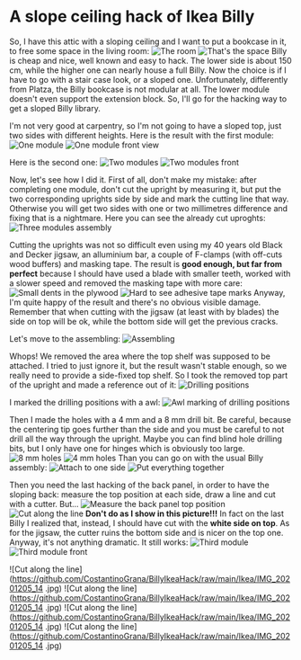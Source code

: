 # A slope ceiling hack of Ikea Billy
So, I have this attic with a sloping ceiling and I want to put a bookcase in it, to free some space in the living room:
![The room](https://github.com/CostantinoGrana/BillyIkeaHack/raw/main/Ikea/IMG_20201205_121631.jpg)
![That's the space](https://github.com/CostantinoGrana/BillyIkeaHack/raw/main/Ikea/IMG_20201205_121657.jpg)
Billy is cheap and nice, well known and easy to hack. The lower side is about 150 cm, while the higher one can nearly house a full Billy. Now the choice is if I have to go with a stair case look, or a sloped one. Unfortunately, differently from Platza, the Billy bookcase is not modular at all. The lower module doesn't even support the extension block. So, I'll go for the hacking way to get a sloped Billy library.

I'm not very good at carpentry, so I'm not going to have a sloped top, just two sides with different heights. Here is the result with the first module:
![One module](https://github.com/CostantinoGrana/BillyIkeaHack/raw/main/Ikea/IMG_20201205_121921.jpg)
![One module front view](https://github.com/CostantinoGrana/BillyIkeaHack/raw/main/Ikea/IMG_20201205_121932.jpg)

Here is the second one:
![Two modules](https://github.com/CostantinoGrana/BillyIkeaHack/raw/main/Ikea/IMG_20201205_122103.jpg)
![Two modules front](https://github.com/CostantinoGrana/BillyIkeaHack/raw/main/Ikea/IMG_20201205_122113.jpg)

Now, let's see how I did it. First of all, don't make my mistake: after completing one module, don't cut the upright by measuring it, but put the two corresponding uprights side by side and mark the cutting line that way. Otherwise you will get two sides with one or two millimetres difference and fixing that is a nightmare.
Here you can see the already cut uproghts: 
![Three modules assembly](https://github.com/CostantinoGrana/BillyIkeaHack/raw/main/Ikea/IMG_20201205_130234.jpg)

Cutting the uprights was not so difficult even using my 40 years old Black and Decker jigsaw, an alluminium bar, a couple of F-clamps (with off-cuts wood buffers) and masking tape. The result is **good enough, but far from perfect** because I should have used a blade with smaller teeth, worked with a slower speed and removed the masking tape with more care:
![Small dents in the plywood](https://github.com/CostantinoGrana/BillyIkeaHack/raw/main/Ikea/IMG_20201205_130549.jpg)
![Hard to see adhesive tape marks](https://github.com/CostantinoGrana/BillyIkeaHack/raw/main/Ikea/IMG_20201205_130601.jpg)
Anyway, I'm quite happy of the result and there's no obvious visible damage. Remember that when cutting with the jigsaw (at least with by blades) the side on top will be ok, while the bottom side will get the previous cracks.

Let's move to the assembling:
![Assembling](https://github.com/CostantinoGrana/BillyIkeaHack/raw/main/Ikea/IMG_20201205_130628.jpg)

Whops! We removed the area where the top shelf was supposed to be attached. I tried to just ignore it, but the result wasn't stable enough, so we really need to provide a side-fixed top shelf. So I took the removed top part of the upright and made a reference out of it:
![Drilling positions](https://github.com/CostantinoGrana/BillyIkeaHack/raw/main/Ikea/IMG_20201205_131107.jpg)

I marked the drilling positions with a awl:
![Awl marking of drilling positions](https://github.com/CostantinoGrana/BillyIkeaHack/raw/main/Ikea/IMG_20201205_131249.jpg)

Then I made the holes with a 4 mm and a 8 mm drill bit. Be careful, because the centering tip goes further than the side and you must be careful to not drill all the way through the upright. Maybe you can find blind hole drilling bits, but I only have one for hinges which is obviously too large. 
![8 mm holes](https://github.com/CostantinoGrana/BillyIkeaHack/raw/main/Ikea/IMG_20201205_131655.jpg)
![4 mm holes](https://github.com/CostantinoGrana/BillyIkeaHack/raw/main/Ikea/IMG_20201205_132108.jpg)
Than you can go on with the usual Billy assembly:
![Attach to one side](https://github.com/CostantinoGrana/BillyIkeaHack/raw/main/Ikea/IMG_20201205_133155.jpg)
![Put everything together](https://github.com/CostantinoGrana/BillyIkeaHack/raw/main/Ikea/IMG_20201205_133700.jpg)

Then you need the last hacking of the back panel, in order to have the sloping back: measure the top position at each side, draw a line and cut with a cutter. But...
![Measure the back panel top position](https://github.com/CostantinoGrana/BillyIkeaHack/raw/main/Ikea/IMG_20201205_142618.jpg)
![Cut along the line](https://github.com/CostantinoGrana/BillyIkeaHack/raw/main/Ikea/IMG_20201205_142827.jpg)
**Don't do as I show in this picture!!!** In fact on the last Billy I realized that, instead, I should have cut with the **white side on top**. As for the jigsaw, the cutter ruins the bottom side and is nicer on the top one. Anyway, it's not anything dramatic. It still works:
![Third module](https://github.com/CostantinoGrana/BillyIkeaHack/raw/main/Ikea/IMG_20201205_151420.jpg)
![Third module front](https://github.com/CostantinoGrana/BillyIkeaHack/raw/main/Ikea/IMG_20201205_151434.jpg)

![Cut along the line](https://github.com/CostantinoGrana/BillyIkeaHack/raw/main/Ikea/IMG_20201205_14 .jpg)
![Cut along the line](https://github.com/CostantinoGrana/BillyIkeaHack/raw/main/Ikea/IMG_20201205_14 .jpg)
![Cut along the line](https://github.com/CostantinoGrana/BillyIkeaHack/raw/main/Ikea/IMG_20201205_14 .jpg)
![Cut along the line](https://github.com/CostantinoGrana/BillyIkeaHack/raw/main/Ikea/IMG_20201205_14 .jpg)
<!--stackedit_data:
eyJoaXN0b3J5IjpbMTM4ODA3NDI3Nyw3NTkxMzYxMzYsLTQxMD
IxNzE1NywtODkwOTQ5NTY5LC0xODk5NDk5MTIzLDg1NDc4NzA1
MSwtNTY0NDY2MjA5LC0yOTI5MTE3NTksLTEzMzI1NTE3MDBdfQ
==
-->